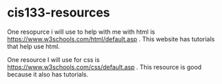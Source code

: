 # cis133-resources
 One resopurce i will use to help with me with html is https://www.w3schools.com/html/default.asp . This website has tutorials that help use html. 

 One resource I will use for css is https://www.w3schools.com/css/default.asp . This resource is good because it also has tutorials. 
